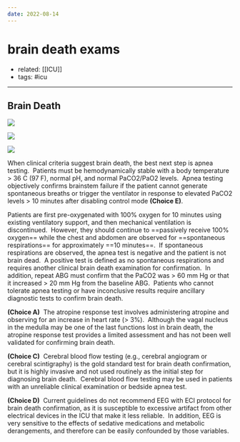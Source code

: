 ```yaml
---
date: 2022-08-14
---
```


# brain death exams

- related: [[ICU]]
- tags: #icu
---

## Brain Death

<!-- brain death exams -->

![](https://photos.thisispiggy.com/file/wikiFiles/L18965.png)

![](https://photos.thisispiggy.com/file/wikiFiles/20220814151626.png)

![](https://photos.thisispiggy.com/file/wikiFiles/20220814151714.png)

When clinical criteria suggest brain death, the best next step is apnea testing.  Patients must be hemodynamically stable with a body temperature > 36 C (97 F), normal pH, and normal PaCO2/PaO2 levels.  Apnea testing objectively confirms brainstem failure if the patient cannot generate spontaneous breaths or trigger the ventilator in response to elevated PaCO2 levels > 10 minutes after disabling control mode **(Choice E)**.

Patients are first pre-oxygenated with 100% oxygen for 10 minutes using existing ventilatory support, and then mechanical ventilation is discontinued.  However, they should continue to ==passively receive 100% oxygen== while the chest and abdomen are observed for ==spontaneous respirations== for approximately ==10 minutes==.  If spontaneous respirations are observed, the apnea test is negative and the patient is not brain dead.  A positive test is defined as no spontaneous respirations and requires another clinical brain death examination for confirmation.  In addition, repeat ABG must confirm that the PaCO2 was > 60 mm Hg or that it increased > 20 mm Hg from the baseline ABG.  Patients who cannot tolerate apnea testing or have inconclusive results require ancillary diagnostic tests to confirm brain death.

**(Choice A)**  The atropine response test involves administering atropine and observing for an increase in heart rate (> 3%).  Although the vagal nucleus in the medulla may be one of the last functions lost in brain death, the atropine response test provides a limited assessment and has not been well validated for confirming brain death.

**(Choice C)**  Cerebral blood flow testing (e.g., cerebral angiogram or cerebral scintigraphy) is the gold standard test for brain death confirmation, but it is highly invasive and not used routinely as the initial step for diagnosing brain death.  Cerebral blood flow testing may be used in patients with an unreliable clinical examination or bedside apnea test.

**(Choice D)**  Current guidelines do not recommend EEG with ECI protocol for brain death confirmation, as it is susceptible to excessive artifact from other electrical devices in the ICU that make it less reliable.  In addition, EEG is very sensitive to the effects of sedative medications and metabolic derangements, and therefore can be easily confounded by those variables.

